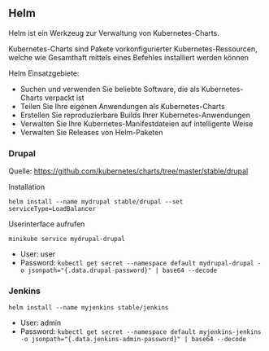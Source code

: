 Helm
----

Helm ist ein Werkzeug zur Verwaltung von Kubernetes-Charts. 


Kubernetes-Charts sind Pakete vorkonfigurierter Kubernetes-Ressourcen, welche wie Gesamthaft mittels eines Befehles installiert werden können

Helm Einsatzgebiete:
* Suchen und verwenden Sie beliebte Software, die als Kubernetes-Charts verpackt ist
* Teilen Sie Ihre eigenen Anwendungen als Kubernetes-Charts
* Erstellen Sie reproduzierbare Builds Ihrer Kubernetes-Anwendungen
* Verwalten Sie Ihre Kubernetes-Manifestdateien auf intelligente Weise
* Verwalten Sie Releases von Helm-Paketen


### Drupal

Quelle: https://github.com/kubernetes/charts/tree/master/stable/drupal

Installation

	helm install --name mydrupal stable/drupal --set serviceType=LoadBalancer
	
Userinterface aufrufen

	minikube service mydrupal-drupal
	
* User: user
* Password: `kubectl get secret --namespace default mydrupal-drupal -o jsonpath="{.data.drupal-password}" | base64 --decode`

### Jenkins

	helm install --name myjenkins stable/jenkins
	
* User: admin
* Password: `kubectl get secret --namespace default myjenkins-jenkins -o jsonpath="{.data.jenkins-admin-password}" | base64 --decode`